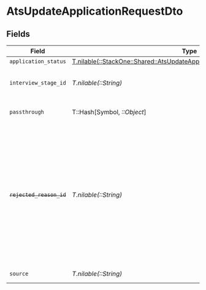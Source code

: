# AtsUpdateApplicationRequestDto


## Fields

| Field                                                                                                                                                                                              | Type                                                                                                                                                                                               | Required                                                                                                                                                                                           | Description                                                                                                                                                                                        | Example                                                                                                                                                                                            |
| -------------------------------------------------------------------------------------------------------------------------------------------------------------------------------------------------- | -------------------------------------------------------------------------------------------------------------------------------------------------------------------------------------------------- | -------------------------------------------------------------------------------------------------------------------------------------------------------------------------------------------------- | -------------------------------------------------------------------------------------------------------------------------------------------------------------------------------------------------- | -------------------------------------------------------------------------------------------------------------------------------------------------------------------------------------------------- |
| `application_status`                                                                                                                                                                               | [T.nilable(::StackOne::Shared::AtsUpdateApplicationRequestDtoApplicationStatus)](../../models/shared/atsupdateapplicationrequestdtoapplicationstatus.md)                                           | :heavy_minus_sign:                                                                                                                                                                                 | N/A                                                                                                                                                                                                |                                                                                                                                                                                                    |
| `interview_stage_id`                                                                                                                                                                               | *T.nilable(::String)*                                                                                                                                                                              | :heavy_minus_sign:                                                                                                                                                                                 | Unique identifier of the interview stage                                                                                                                                                           | 18bcbb1b-3cbc-4198-a999-460861d19480                                                                                                                                                               |
| `passthrough`                                                                                                                                                                                      | T::Hash[Symbol, *::Object*]                                                                                                                                                                        | :heavy_minus_sign:                                                                                                                                                                                 | Value to pass through to the provider                                                                                                                                                              | {"other_known_names": "John Doe"}                                                                                                                                                                  |
| ~~`rejected_reason_id`~~                                                                                                                                                                           | *T.nilable(::String)*                                                                                                                                                                              | :heavy_minus_sign:                                                                                                                                                                                 | : warning: ** DEPRECATED **: This will be removed in a future release, please migrate away from it as soon as possible.<br/><br/>Unique identifier of the rejection reason, used only for write operations | f223d7f6-908b-48f0-9237-b201c307f609                                                                                                                                                               |
| `source`                                                                                                                                                                                           | *T.nilable(::String)*                                                                                                                                                                              | :heavy_minus_sign:                                                                                                                                                                                 | Source of the application                                                                                                                                                                          | LinkedIn                                                                                                                                                                                           |